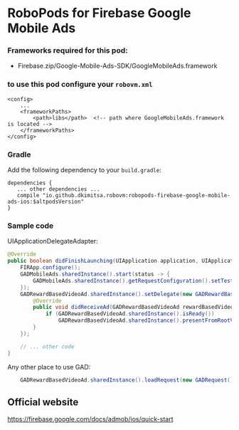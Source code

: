 # RoboPods for Firebase Google Mobile Ads 

### Frameworks required for this pod: 
* Firebase.zip/Google-Mobile-Ads-SDK/GoogleMobileAds.framework

### to use this pod configure your `robovm.xml`

```
<config>
    ...
    <frameworkPaths>
        <path>libs</path>  <!-- path where GoogleMobileAds.framework is located -->
    </frameworkPaths>
</config>
```

### Gradle

Add the following dependency to your `build.gradle`:

```
dependencies {
   ... other dependencies ...
   compile "io.github.dkimitsa.robovm:robopods-firebase-google-mobile-ads-ios:$altpodsVersion"
}
```

### Sample code 
UIApplicationDelegateAdapter:  
```java
@Override
public boolean didFinishLaunching(UIApplication application, UIApplicationLaunchOptions launchOptions) {
    FIRApp.configure();
    GADMobileAds.sharedInstance().start(status -> {
        GADMobileAds.sharedInstance().getRequestConfiguration().setTestDeviceIdentifiers(new NSArray<>(GADRequest.GADSimulatorID()));
    });
    GADRewardBasedVideoAd.sharedInstance().setDelegate(new GADRewardBasedVideoAdDelegateAdapter() {
        @Override
        public void didReceiveAd(GADRewardBasedVideoAd rewardBasedVideoAd) {
            if (GADRewardBasedVideoAd.sharedInstance().isReady())
                GADRewardBasedVideoAd.sharedInstance().presentFromRootViewController(MyViewController.this);
        }
    });

    // ... other code 
}
```

Any other place to use GAD:  
```java
    GADRewardBasedVideoAd.sharedInstance().loadRequest(new GADRequest(), "ca-app-pub-3940256099942544/1712485313" );
```

## Official website
https://firebase.google.com/docs/admob/ios/quick-start
